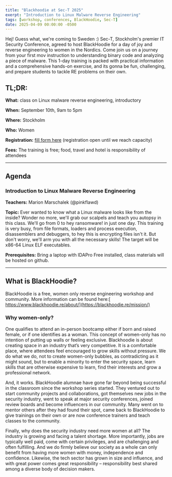 ```yaml
---
title: "Blackhoodie at Sec-T 2025"
exerpt: "Introduction to Linux Malware Reverse Engineering"
tags: [workshop, conferences, BlackHoodie, Sec-T]
date: 2025-04-09 00:00:00 -0500
---
```


Hej! Guess what, we're coming to Sweden :) Sec-T, Stockholm's premier IT Security Conference, agreed to host BlackHoodie 
for a day of joy and reverse engineering to women in the Nordics. Come join us on a journey from your first mov instruction to understanding binary code and analyzing 
a piece of malware. This 1-day training is packed with practical information and a comprehensive 
hands-on exercise, and its gonna be fun, challenging, and prepare students to tackle RE problems on their own.

## **TL;DR:**

**What:** class on Linux malware reverse engineering, introductory

**When:** September 10th, 9am to 5pm

**Where:** Stockholm

**Who:** Women

**Registration:** [fill form here](https://docs.google.com/forms/d/e/1FAIpQLSfh1oRR66-1uhMGPf_InPaeC3mNz_zDy3XzTku-c8ikH4ghbg/viewform?usp=dialog) (registration open until we reach capacity)

**Fees:** The training is free; food, travel and hotel is responsibility of attendees 

---


## **Agenda**

### **Introduction to Linux Malware Reverse Engineering**

**Teachers:** Marion Marschalek (@pinkflawd)

**Topic:** Ever wanted to know what a Linux malware looks like from the inside? Wonder no more, we'll grab our scalpels and teach you autopsy in this class. We'll go from 0 to hey ransomware! in just one day. This training is very busy, from file formats, loaders and process execution, disassemblers and debuggers, to hey this is encrypting files isn't it. But don't worry, we'll arm you with all the necessary skills! The target will be x86-64 Linux ELF executables. 

**Prerequisites:** Bring a laptop with IDAPro Free installed, class materials will be hosted on github. 

---


## **What is BlackHoodie?**

BlackHoodie is a free, women only reverse engineering workshop and community. More information can be found here:[ https://www.blackhoodie.re/about/](https://blackhoodie.re/mission/)


### **Why women-only?**

One qualifies to attend an in-person bootcamp either if born and raised female, or if one identifies as a woman. This concept of women-only has no intention of putting up walls or feeling exclusive. Blackhoodie is about creating space in an industry that’s very competitive. It is a comfortable place, where attendees feel encouraged to grow skills without pressure. We do what we do, not to create women-only bubbles, as contradicting as it might sound, but to enable a minority to enter the security space, learn skills that are otherwise expensive to learn, find their interests and grow a professional network.

And, it works. BlackHoodie alumnae have gone far beyond being successful in the classroom since the workshop series started. They ventured out to start community projects and collaborations, got themselves new jobs in the security industry, went to speak at major security conferences, joined review boards and become influencers in our community. Many went on to mentor others after they had found their spot, came back to BlackHoodie to give trainings on their own or are now conference trainers and teach classes to the community.

Finally, why does the security industry need more women at all? The industry is growing and facing a talent shortage. More importantly, jobs are typically well paid, come with certain privileges, and are challenging and often fulfilling. And we do firmly believe our society as a whole can only benefit from having more women with money, independence and confidence. Likewise, the tech sector has grown in size and influence, and with great power comes great responsibility – responsibility best shared among a diverse body of decision makers.

